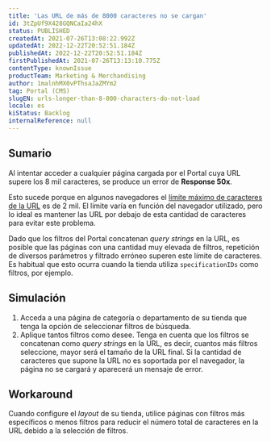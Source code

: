 ```yaml
---
title: 'Las URL de más de 8000 caracteres no se cargan'
id: 3tZpUf9X428GQNCaIa24hX
status: PUBLISHED
createdAt: 2021-07-26T13:08:22.992Z
updatedAt: 2022-12-22T20:52:51.184Z
publishedAt: 2022-12-22T20:52:51.184Z
firstPublishedAt: 2021-07-26T13:13:10.775Z
contentType: knownIssue
productTeam: Marketing & Merchandising
author: 1malnhMX0vPThsaJaZMYm2
tag: Portal (CMS)
slugEN: urls-longer-than-8-000-characters-do-not-load
locale: es
kiStatus: Backlog
internalReference: null
---
```


## Sumario

Al intentar acceder a cualquier página cargada por el Portal cuya URL supere los 8 mil caracteres, se produce un error de **Response 50x**.

Esto sucede porque en algunos navegadores el [límite máximo de caracteres de la URL](http://net-informations.com/q/mis/len.html) es de 2 mil. El límite varía en función del navegador utilizado, pero lo ideal es mantener las URL por debajo de esta cantidad de caracteres para evitar este problema.

Dado que los filtros del Portal concatenan _query strings_ en la URL, es posible que las páginas con una cantidad muy elevada de filtros, repetición de diversos parámetros y filtrado erróneo superen este límite de caracteres. Es habitual que esto ocurra cuando la tienda utiliza `specificationIDs` como filtros, por ejemplo.

## Simulación

1. Acceda a una página de categoría o departamento de su tienda que tenga la opción de seleccionar filtros de búsqueda.
2. Aplique tantos filtros como desee. Tenga en cuenta que los filtros se concatenan como *query strings* en la URL, es decir, cuantos más filtros seleccione, mayor será el tamaño de la URL final. Si la cantidad de caracteres que supone la URL no es soportada por el navegador, la página no se cargará y aparecerá un mensaje de error.

## Workaround

Cuando configure el _layout_ de su tienda, utilice páginas con filtros más específicos o menos filtros para reducir el número total de caracteres en la URL debido a la selección de filtros.


